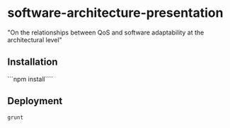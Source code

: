 software-architecture-presentation
==================================

"On the relationships between QoS and software adaptability at the architectural level"

Installation
------------

```npm install````

Deployment
-----------

``` grunt ```
